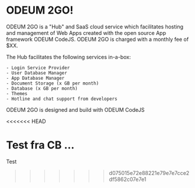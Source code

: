 # ODEUM 2GO!

ODEUM 2GO is a "Hub" and SaaS cloud service which facilitates hosting and management of Web Apps created with the open source App framework ODEUM CodeJS. ODEUM 2GO is charged with a monthly fee of $XX. 

The Hub facilitates the following services in-a-box:
```
- Login Service Provider
- User Database Manager
- App Database Manager
- Document Storage (x GB per month)
- Database (x GB per month)
- Themes
- Hotline and chat support from developers
```

ODEUM 2GO is designed and build with ODEUM CodeJS

<<<<<<< HEAD

Test fra CB ... 
=======
Test
>>>>>>> d075015e72e88221e79e7e7cce2df5862c07e7e1
